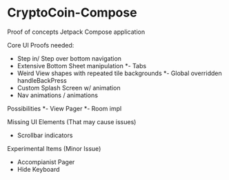 # CryptoCoin-Compose

Proof of concepts Jetpack Compose application

Core UI Proofs needed:
 - Step in/ Step over bottom navigation
 - Extensive Bottom Sheet manipulation
 *- Tabs
 - Weird View shapes with repeated tile backgrounds
 *-  Global overridden handleBackPress
 - Custom Splash Screen w/ animation
 - Nav animations / animations

Possibilities
 *- View Pager
 *- Room impl 

Missing UI Elements (That may cause issues)
 - Scrollbar indicators
   
Experimental Items (Minor Issue)
 - Accompianist Pager
 - Hide Keyboard